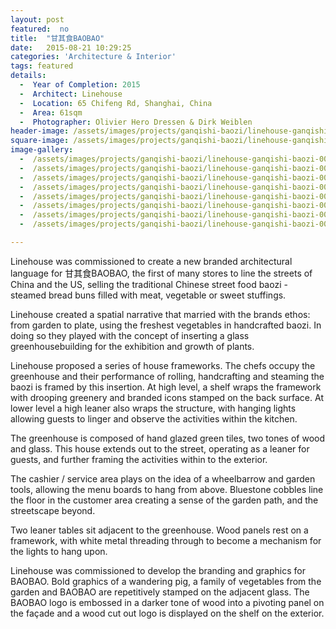 ```yaml
---
layout: post
featured:  no
title:  "甘其食BAOBAO"
date:   2015-08-21 10:29:25
categories: 'Architecture & Interior'
tags: featured
details:
  -  Year of Completion: 2015
  -  Architect: Linehouse
  -  Location: 65 Chifeng Rd, Shanghai, China
  -  Area: 61sqm
  -  Photographer: Olivier Hero Dressen & Dirk Weiblen
header-image: /assets/images/projects/ganqishi-baozi/linehouse-ganqishi-baozi-008.jpg
square-image: /assets/images/projects/ganqishi-baozi/linehouse-ganqishi-baozi-square.jpg
image-gallery:
  -  /assets/images/projects/ganqishi-baozi/linehouse-ganqishi-baozi-001.jpg
  -  /assets/images/projects/ganqishi-baozi/linehouse-ganqishi-baozi-002.jpg
  -  /assets/images/projects/ganqishi-baozi/linehouse-ganqishi-baozi-003.jpg
  -  /assets/images/projects/ganqishi-baozi/linehouse-ganqishi-baozi-004.jpg
  -  /assets/images/projects/ganqishi-baozi/linehouse-ganqishi-baozi-005.jpg
  -  /assets/images/projects/ganqishi-baozi/linehouse-ganqishi-baozi-006.jpg
  -  /assets/images/projects/ganqishi-baozi/linehouse-ganqishi-baozi-007.jpg
  -  /assets/images/projects/ganqishi-baozi/linehouse-ganqishi-baozi-008.jpg

---
```

Linehouse was commissioned to create a new branded architectural language for 甘其食BAOBAO, the first of many stores to line the streets of China and the US, selling the traditional Chinese street food baozi - steamed bread buns filled with meat, vegetable or sweet stuffings. 
 
Linehouse created a spatial narrative that married with the brands ethos: from garden to plate, using the freshest vegetables in handcrafted baozi. In doing so they played with the concept of inserting a glass greenhousebuilding for the exhibition and growth of plants. 
 
Linehouse proposed a series of house frameworks. The chefs occupy the greenhouse and their performance of rolling, handcrafting and steaming the baozi is framed by this insertion. At high level, a shelf wraps the framework with drooping greenery and branded icons stamped on the back surface. At lower level a high leaner also wraps the structure, with hanging lights allowing guests to linger and observe the activities within the kitchen.
 
The greenhouse is composed of hand glazed green tiles, two tones of wood and glass. This house extends out to the street, operating as a leaner for guests, and further framing the activities within to the exterior.
 
The cashier / service area plays on the idea of ​​a wheelbarrow and garden tools, allowing the menu boards to hang from above. Bluestone cobbles line the floor in the customer area creating a sense of the garden path, and the streetscape beyond.
 
Two leaner tables sit adjacent to the greenhouse. Wood panels rest on a framework, with white metal threading through to become a mechanism for the lights to hang upon.
 
Linehouse was commissioned to develop the branding and graphics for BAOBAO. Bold graphics of a wandering pig, a family of vegetables from the garden and BAOBAO are repetitively stamped on the adjacent glass. The BAOBAO logo is embossed in a darker tone of wood into a pivoting panel on the façade and a wood cut out logo is displayed on the shelf on the exterior. 